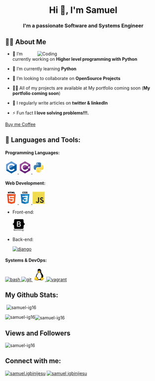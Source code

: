 <h1 align="center">Hi 👋, I'm Samuel</h1>
<h3 align="center">I'm a passionate Software and Systems Engineer</h3>

<h2 align="left">🙋‍♂️ About Me </h2>

<img align="right" alt="Coding" width="400" src="https://i.giphy.com/media/qgQUggAC3Pfv687qPC/giphy.webp">

- 🔭 I’m currently working on **Higher level programming with Python**

- 🌱 I’m currently learning **Python**

- 👯 I’m looking to collaborate on **OpenSource Projects**

- 👨‍💻 All of my projects are available at My portfolio coming soon (**My portfolio coming soon**)

- 📝 I regularly write articles on **twitter & linkedln**

- ⚡ Fun fact **I love solving problems!!!.**

[Buy me Coffee](https://www.buymeacoffee.com/igbinijesuh)

<h2 align="left">🚀 Languages and Tools:</h2>
<h4>Programming Languages:</h4>
<p align="left"> <a href="https://www.cprogramming.com/" target="_blank" rel="noreferrer"> <img src="https://raw.githubusercontent.com/devicons/devicon/master/icons/c/c-original.svg" alt="c" width="40" height="40"/> </a> <a href="https://www.w3schools.com/cs/" target="_blank" rel="noreferrer"> <img src="https://raw.githubusercontent.com/devicons/devicon/master/icons/csharp/csharp-original.svg" alt="csharp" width="40" height="40"/> </a> <a href="https://www.python.org" target="_blank" rel="noreferrer"> <img src="https://raw.githubusercontent.com/devicons/devicon/master/icons/python/python-original.svg" alt="python" width="40" height="40"/> </a> </p>
<h4>Web Development:</h4>
<p align="left"> <a href="https://www.w3.org/html/" target="_blank" rel="noreferrer"> <img src="https://raw.githubusercontent.com/devicons/devicon/master/icons/html5/html5-original-wordmark.svg" alt="html5" width="40" height="40"/> </a> <a href="https://www.w3schools.com/css/" target="_blank" rel="noreferrer"> <img src="https://raw.githubusercontent.com/devicons/devicon/master/icons/css3/css3-original-wordmark.svg" alt="css3" width="40" height="40"/> </a> <a href="https://developer.mozilla.org/en-US/docs/Web/JavaScript" target="_blank" rel="noreferrer"> <img src="https://raw.githubusercontent.com/devicons/devicon/master/icons/javascript/javascript-original.svg" alt="javascript" width="40" height="40"/> </a> 

- Front-end: 

  <a href="https://getbootstrap.com" target="_blank" rel="noreferrer"> <img src="https://raw.githubusercontent.com/devicons/devicon/master/icons/bootstrap/bootstrap-plain-wordmark.svg" alt="bootstrap" width="40" height="40"/> </a> 

- Back-end: 

  <a href="https://www.djangoproject.com/" target="_blank" rel="noreferrer"> <img src="https://cdn.worldvectorlogo.com/logos/django.svg" alt="django" width="40" height="40"/> </a> </p>
<h4>Systems & DevOps:</h4>
<p align="left"> <a href="https://www.gnu.org/software/bash/" target="_blank" rel="noreferrer"> <img src="https://www.vectorlogo.zone/logos/gnu_bash/gnu_bash-icon.svg" alt="bash" width="40" height="40"/> </a> <a href="https://git-scm.com/" target="_blank" rel="noreferrer"> <img src="https://www.vectorlogo.zone/logos/git-scm/git-scm-icon.svg" alt="git" width="40" height="40"/> </a> <a href="https://www.linux.org/" target="_blank" rel="noreferrer"> <img src="https://raw.githubusercontent.com/devicons/devicon/master/icons/linux/linux-original.svg" alt="linux" width="40" height="40"/> </a> <a href="https://www.vagrantup.com/" target="_blank" rel="noreferrer"> <img src="https://www.vectorlogo.zone/logos/vagrantup/vagrantup-icon.svg" alt="vagrant" width="40" height="40"/> </a> </p>

<h2 align="left"> My Github Stats: </h2>
<p>&nbsp;<img align="center" src="https://github-readme-stats.vercel.app/api?username=samuel-ig16&show_icons=true&locale=en" alt="samuel-ig16" /></p>
<p><img align="left" src="https://github-readme-stats.vercel.app/api/top-langs?username=samuel-ig16&show_icons=true&locale=en&layout=compact" alt="samuel-ig16" /><img align="center" src="https://github-readme-streak-stats.herokuapp.com/?user=samuel-ig16&" alt="samuel-ig16" /></p>
<p></p>

<h2 align="left"> Views and Followers </h2>
<p align="left"> <img src="https://komarev.com/ghpvc/?username=samuel-ig16&label=Profile%20views&color=0e75b6&style=flat" alt="samuel-ig16" /> </p>
<h2 align="left">Connect with me:</h2>
<p align="left">
<a href="https://instagram.com/samuel.igbinijesu" target="blank"><img align="center" src="https://raw.githubusercontent.com/rahuldkjain/github-profile-readme-generator/master/src/images/icons/Social/instagram.svg" alt="samuel.igbinijesu" height="30" width="40" /></a>
<a href="https://linkedin.com/in/samuel igbinijesu" target="blank"><img align="center" src="https://raw.githubusercontent.com/rahuldkjain/github-profile-readme-generator/master/src/images/icons/Social/linked-in-alt.svg" alt="samuel igbinijesu" height="30" width="40" /></a>
</p>
